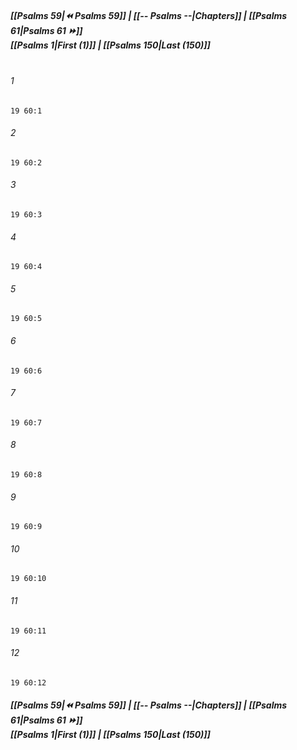 
##### **[[Psalms 59|⏪ Psalms 59]] | [[-- Psalms --|Chapters]] | [[Psalms 61|Psalms 61 ⏩]]**<br>**[[Psalms 1|First (1)]] | [[Psalms 150|Last (150)]]**<br><br>

###### 1
``` verse
19 60:1
```
###### 2
``` verse
19 60:2
```
###### 3
``` verse
19 60:3
```
###### 4
``` verse
19 60:4
```
###### 5
``` verse
19 60:5
```
###### 6
``` verse
19 60:6
```
###### 7
``` verse
19 60:7
```
###### 8
``` verse
19 60:8
```
###### 9
``` verse
19 60:9
```
###### 10
``` verse
19 60:10
```
###### 11
``` verse
19 60:11
```
###### 12
``` verse
19 60:12
```

##### **[[Psalms 59|⏪ Psalms 59]] | [[-- Psalms --|Chapters]] | [[Psalms 61|Psalms 61 ⏩]]**<br>**[[Psalms 1|First (1)]] | [[Psalms 150|Last (150)]]**
